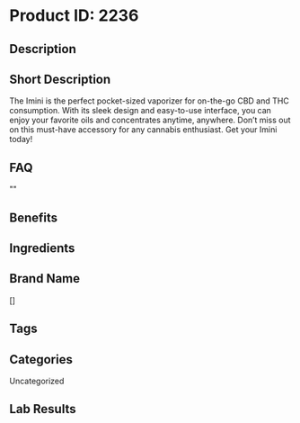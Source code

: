 # Product ID: 2236
## Description

## Short Description
<p>The Imini is the perfect pocket-sized vaporizer for on-the-go CBD and THC consumption. With its sleek design and easy-to-use interface, you can enjoy your favorite oils and concentrates anytime, anywhere. Don&#8217;t miss out on this must-have accessory for any cannabis enthusiast. Get your Imini today!</p>

## FAQ
""
## Benefits

## Ingredients

## Brand Name
[]
## Tags

## Categories
Uncategorized
## Lab Results

